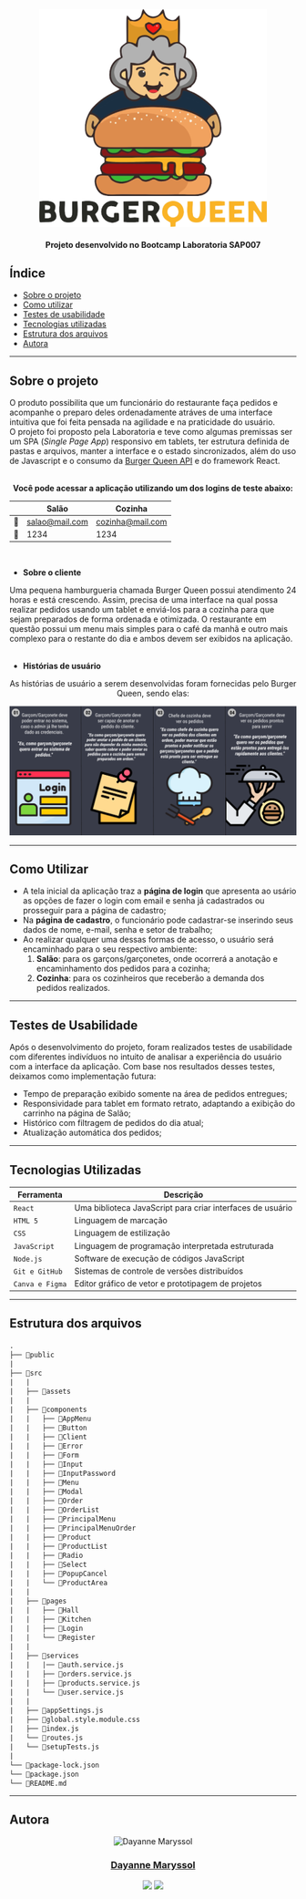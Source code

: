 <div align="center">

![rainha](./src/assets/images/queen-readme.png)


#### Projeto desenvolvido no Bootcamp Laboratoria SAP007

</div>

## Índice

* [Sobre o projeto](#sobre-o-projeto)
* [Como utilizar](#como-utilizar)
* [Testes de usabilidade](#testes-de-usabilidade)
* [Tecnologias utilizadas](#tecnologias-utilizadas)
* [Estrutura dos arquivos](#estrutura-dos-arquivos)
* [Autora](#autora)

---
## Sobre o projeto

O produto possibilita que um funcionário do restaurante faça pedidos e acompanhe o preparo deles ordenadamente atráves de uma interface intuitiva que foi feita pensada na agilidade e na praticidade do usuário. <br>
O projeto foi proposto pela Laboratoria e teve como algumas premissas ser um SPA (*Single Page App*) responsivo em tablets, ter estrutura definida de pastas e arquivos, manter a interface e o estado sincronizados, além do uso de Javascript e o consumo da [Burger Queen API](https://lab-api-bq.herokuapp.com/api-docs/) e do framework React. <br><br>

<div align='center'>
  
  **Você pode acessar a aplicação utilizando um dos logins de teste abaixo:**

 

 |      |          Salão          |      Cozinha            |
 |------|-------------------------|-------------------------|
 |  📨  |     salao@mail.com      |    cozinha@mail.com     |
 |  🔐  |         1234            |         1234            |

 <br>


</div>

- **Sobre o cliente**

Uma pequena hamburgueria chamada Burger Queen possui atendimento 24 horas e está crescendo. Assim, precisa de uma interface na qual possa realizar pedidos usando um tablet e enviá-los para a cozinha para que sejam preparados de forma ordenada e otimizada. O restaurante em questão possui um menu mais simples para o café da manhã e outro mais complexo para o restante do dia e ambos devem ser exibidos na aplicação. <br><br>

- **Histórias de usuário**

<div align="center">

As histórias de usuário a serem desenvolvidas foram fornecidas pelo Burger Queen, sendo elas:

![história de usuário](./src/assets/images/historias-usuarios.png)

</div>

<!-- ##  Protótipos 

### Paleta de Cores 

![paleta]() -->



---
## Como Utilizar

- A tela inicial da aplicação traz a **página de login** que apresenta ao usário as opções de fazer o login com email e senha já cadastrados ou prosseguir para a página de cadastro;
- Na **página de cadastro**, o funcionário pode cadastrar-se inserindo seus dados de nome, e-mail, senha e setor de trabalho;
- Ao realizar qualquer uma dessas formas de acesso, o usuário será encaminhado para o seu respectivo ambiente:
    1. **Salão**: para os garçons/garçonetes, onde ocorrerá a anotação e encaminhamento dos pedidos para a cozinha;
    2. **Cozinha**: para os cozinheiros que receberão a demanda dos pedidos realizados.


<!--<h1 align="center">
  <img src="" width="180">
  colocar gif da aplicação aqui
</h1> -->

---
##  Testes de Usabilidade

Após o desenvolvimento do projeto, foram realizados testes de usabilidade com diferentes indivíduos no intuito de analisar a experiência do usuário com a interface da aplicação. Com base nos resultados desses testes, deixamos como implementação futura:

- Tempo de preparação exibido somente na área de pedidos entregues;
- Responsividade para tablet em formato retrato, adaptando a exibição do carrinho na página de Salão;
- Histórico com filtragem de pedidos do dia atual;
- Atualização automática dos pedidos;

---
##  Tecnologias Utilizadas

| Ferramenta | Descrição |
| --- | --- |
| `React` | Uma biblioteca JavaScript para criar interfaces de usuário |
| `HTML 5` | Linguagem de marcação |
| `CSS` | Linguagem de estilização |
| `JavaScript` |  Linguagem de programação interpretada estruturada |
| `Node.js` | Software de execução de códigos JavaScript |
| `Git e GitHub` | Sistemas de controle de versões distribuídos |
| `Canva e Figma` | Editor gráfico de vetor e prototipagem de projetos |

---

##  Estrutura dos arquivos
```
.
├── 📁public
|
├── 📁src
|   |
|   ├── 📁assets
|   |
|   ├── 📁components
|   |   ├── 📁AppMenu
|   |   ├── 📁Button
|   |   ├── 📁Client
|   |   ├── 📁Error
|   |   ├── 📁Form
|   |   ├── 📁Input
|   |   ├── 📁InputPassword
|   |   ├── 📁Menu
|   |   ├── 📁Modal
|   |   ├── 📁Order
|   |   ├── 📁OrderList
|   |   ├── 📁PrincipalMenu
|   |   ├── 📁PrincipalMenuOrder
|   |   ├── 📁Product
|   |   ├── 📁ProductList
|   |   ├── 📁Radio
|   |   ├── 📁Select
|   |   ├── 📁PopupCancel
|   |   └── 📁ProductArea
|   |
|   ├── 📁pages
|   |   ├── 📁Hall
|   |   ├── 📁Kitchen
|   |   ├── 📁Login
|   |   └── 📁Register
|   |
|   ├── 📁services
|   |   |── 📁auth.service.js
|   |   ├── 📁orders.service.js
|   |   ├── 📁products.service.js
|   |   └── 📁user.service.js
|   |   
|   ├── 📄appSettings.js
|   ├── 📄global.style.module.css
|   ├── 📄index.js
|   └── 📄routes.js
|   └── 📄setupTests.js
|
└── 📄package-lock.json
└── 📄package.json
└── 📄README.md
```
---

## Autora

<div align= "center">
    <img alt="
Dayanne Maryssol" height="150" src="https://avatars.githubusercontent.com/u/92697749?v=4"> 
  </div>
  <h3 align="center"><a href="https://github.com/Maryssun">Dayanne Maryssol</a></h3>
  <div align="center">
    <a href = "mailto:maryssol.dayanne@gmail.com" target="_blank"><img src="https://img.shields.io/badge/Gmail-D14836?style=for-the-badge&logo=gmail&logoColor=white"></a>
     <a href="https://www.linkedin.com/in/dayannemaryssol/" target="_blank"><img src="https://img.shields.io/badge/-LinkedIn-%230077B5?style=for-the-badge&logo=linkedin&logoColor=white"></a>
  </div>
